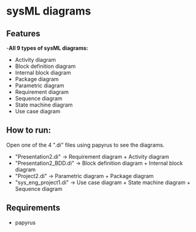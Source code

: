 # sysML diagrams

## Features
-**All 9 types of sysML diagrams:**
  - Activity diagram
  - Block definition diagram
  - Internal block diagram
  - Package diagram
  - Parametric diagram
  - Requirement diagram
  - Sequence diagram
  - State machine diagram
  - Use case diagram

## How to run:
Open one of the 4 ".di" files using papyrus to see the diagrams. 
- "Presentation2.di" -> Requirement diagram + Activity diagram
- "Presentation2_BDD.di" -> Block definition diagram + Internal block diagram
- "Project2.di" -> Parametric diagram + Package diagram
- "sys_eng_project1.di" -> Use case diagram + State machine diagram + Sequence diagram

## Requirements
- papyrus
